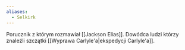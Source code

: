 ```yaml
---
aliases:
  - Selkirk
---
```

Porucznik z którym rozmawiał [[Jackson Elias]]. Dowódca ludzi którzy znaleźli szczątki [[Wyprawa Carlyle'a|ekspedycji Carlyle'a]].